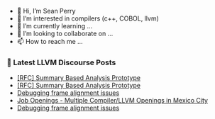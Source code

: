 - 👋 Hi, I’m Sean Perry
- 👀 I’m interested in compilers (c++, COBOL, llvm)
- 🌱 I’m currently learning ...
- 💞️ I’m looking to collaborate on ...
- 📫 How to reach me ...

<!---
s66perry/s66perry is a ✨ special ✨ repository because its `README.md` (this file) appears on your GitHub profile.
You can click the Preview link to take a look at your changes.
--->
### 📕 Latest LLVM Discourse Posts

<!-- DISCOURSE-LLVM:START -->
- [[RFC] Summary Based Analysis Prototype](https://discourse.llvm.org/t/rfc-summary-based-analysis-prototype/85945?page=2#post_22)
- [[RFC] Summary Based Analysis Prototype](https://discourse.llvm.org/t/rfc-summary-based-analysis-prototype/85945?page=2#post_21)
- [Debugging frame alignment issues](https://discourse.llvm.org/t/debugging-frame-alignment-issues/86155#post_5)
- [Job Openings - Multiple Compiler/LLVM Openings in Mexico City](https://discourse.llvm.org/t/job-openings-multiple-compiler-llvm-openings-in-mexico-city/86159#post_1)
- [Debugging frame alignment issues](https://discourse.llvm.org/t/debugging-frame-alignment-issues/86155#post_4)
<!-- DISCOURSE-LLVM:END -->
